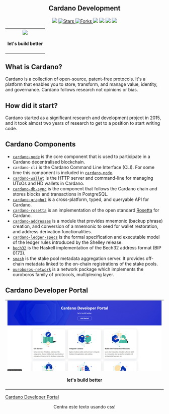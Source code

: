 <h2 align="center"> Cardano Development </h2>

<p align="center">
   </a>
    <img src="https://img.shields.io/github/languages/top/BrianMarquez3/Cardano-Development?color=yellow">
  </a>
  <a href="https://github.com/BrianMarquez3/Cardano-Development/stargazers">
    <img src="https://img.shields.io/github/stars/BrianMarquez3/Cardano-Development.svg?style=flat" alt="Stars">
  </a>
  <a href="https://github.com/BrianMarquez3/Cardano-Development/network">
    <img src="https://img.shields.io/github/forks/BrianMarquez3/Cardano-Development.svg?style=flat" alt="Forks">
  </a>
    <img src="https://img.shields.io/github/v/tag/BrianMarquez3/Cardano-Development?color=red&label=Version&logo=python">
  </a>
  
  </a>
    <img src="https://img.shields.io/github/languages/code-size/BrianMarquez3/Cardano-Development">
  </a>
  
  </a>
    <img src="https://img.shields.io/github/downloads/BrianMarquez3/Cardano-Development/total?color=green">
  </a>
  
   </a>
   <a href="https://github.com/BrianMarquez3/Cardano-Development/network">
    <img src="https://img.shields.io/badge/Plataform-Windows-blue">
  </a><br>
</p>
  
<table align="center">
  <tr>
    <td align="center" style="padding=0;width=50%;">
      <img align="center" style="padding=0;" src="./images/ada-cardano.gif" />
      <h4> let's build better </h4>
    </td>
  </tr>
</table>


## What is Cardano?

Cardano is a collection of open-source, patent-free protocols. It's a platform that enables you to store, transform, and manage value, identity, and governance. Cardano follows research not opinions or bias.

## How did it start?

Cardano started as a significant research and development project in 2015, and it took almost two years of research to get to a position to start writing code.

## Cardano Components

<ul>
  <li><a href="https://github.com/input-output-hk/cardano-node#cardano-node-overview" target="_blank" rel="noopener noreferrer"><code>cardano-node</code></a> is the core component that is used to participate in a Cardano decentralised blockchain. </li>
  <li><code>cardano-cli</code> is the Cardano Command Line Interface (CLI). For some time this component is included in <a href="https://github.com/input-output-hk/cardano-node#cardano-node-overview" target="_blank" rel="noopener noreferrer"><code>cardano-node</code></a>.</li>
  <li><a href="https://github.com/input-output-hk/cardano-wallet#overview" target="_blank" rel="noopener noreferrer"><code>cardano-wallet</code></a> is the HTTP server and command-line for managing UTxOs and HD wallets in Cardano.</li>
  <li><a href="https://github.com/input-output-hk/cardano-db-sync#cardano-db-sync" target="_blank" rel="noopener noreferrer"><code>cardano-db-sync</code></a> is the component that follows the Cardano chain and stores blocks and transactions in PostgreSQL.</li>
  <li><a href="https://github.com/input-output-hk/cardano-graphql#overview" target="_blank" rel="noopener noreferrer"><code>cardano-graphql</code></a> is a cross-platform, typed, and queryable API for Cardano.</li>
  <li><a href="https://github.com/input-output-hk/cardano-rosetta#cardano-rosetta" target="_blank" rel="noopener noreferrer"><code>cardano-rosetta</code></a> is an implementation of the open standard <a href="https://www.rosetta-api.org/" target="_blank" rel="noopener noreferrer">Rosetta</a> for Cardano.</li>
  <li><a href="https://github.com/input-output-hk/cardano-addresses#overview" target="_blank" rel="noopener noreferrer"><code>cardano-addresses</code></a> is a module that provides mnemonic (backup phrase) creation, and conversion of a mnemonic to seed for wallet restoration, and address derivation functionalities.</li>
  <li><a href="https://github.com/input-output-hk/cardano-ledger-specs#cardano-ledger" target="_blank" rel="noopener noreferrer"><code>cardano-ledger-specs</code></a> is the formal specification and executable model of the ledger rules introduced by the Shelley release.</li>
  <li><a href="https://github.com/input-output-hk/bech32#bech32-command-line" target="_blank" rel="noopener noreferrer"><code>bech32</code></a> is the Haskell implementation of the Bech32 address format (BIP 0173).</li>
  <li><a href="https://github.com/input-output-hk/smash#smash-overview" target="_blank" rel="noopener noreferrer"><code>smash</code></a> is the stake pool metadata aggregation server. It provides off-chain metadata linked to the on-chain registrations of the stake pools.</li>
  <li><a href="https://github.com/input-output-hk/ouroboros-network/#ouroboros-network" target="_blank" rel="noopener noreferrer"><code>ouroboros-network</code></a> is a network package which implements the ouroboros family of protocols, multiplexing layer.</li>
</ul>

## Cardano Developer Portal

<table align="center">
  <tr>
    <td align="center" style="padding=0;width=50%;">
      <img align="center" style="padding=0;" src="./images/developerCardano.png" />
      <h4> let's build better </h4>
    </td>
  </tr>
</table>


[Cardano Developer Portal](https://cardano.io/developers/)




<p style="text-align:center">Centra este texto usando css!</p>